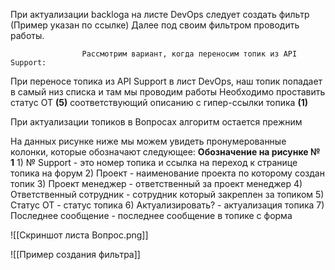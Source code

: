 При актуализации backloga на листе DevOps следует создать фильтр (Пример указан по ссылке)
Далее под своим фильтром проводить работы. 


					Рассмотрим вариант, когда переносим топик из API Support:
При переносе топика из API Support в лист DevOps, наш топик попадает в самый низ списка и там мы проводим работы 
Необходимо проставить статус ОТ **(5)** соответствующий описанию с гипер-ссылки топика **(1)** 

При актуализации топиков в Вопросах алгоритм остается прежним


На данных  рисунке ниже мы можем увидеть пронумерованные колонки, которые обозначают следующее:
	**Обозначение на рисунке № 1**
		1) № Support - это номер топика и ссылка на переход к странице топика на форум
		2) Проект - наименование проекта по которому создан топик
		3) Проект менеджер - ответственный за проект менеджер
		4) Ответственный сотрудник - сотрудник который закреплен за топиком
		5) Статус ОТ - статус топика 
		6) Актуализировать? - актуализация топика
		7) Последнее сообщение - последнее сообщение в топике с форма

![[Скриншот листа Вопрос.png]]


![[Пример создания фильтра]]
